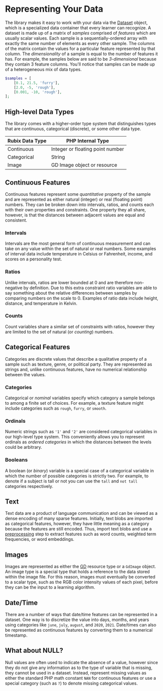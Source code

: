 # Representing Your Data
The library makes it easy to work with your data via the [Dataset](datasets/api.md) object, which is a specialized data container that every learner can recognize. A dataset is made up of a matrix of *samples* comprised of *features* which are usually scalar values. Each sample is a sequentially-ordered array with exactly the same number of elements as every other sample. The columns of the matrix contain the values for a particular feature represented by that column. The *dimensionality* of a sample is equal to the number of features it has. For example, the samples below are said to be *3-dimensional* because they contain 3 feature columns. You'll notice that samples can be made up of a heterogeneous mix of data types.

```php
$samples = [
    [0.1, 21.5, 'furry'],
    [2.0, -5, 'rough'],
    [0.001, -10, 'rough'],
];
```

## High-level Data Types
The library comes with a higher-order type system that distinguishes types that are continuous, categorical (discrete), or some other data type.

| Rubix Data Type | PHP Internal Type |
|---|---|
| Continuous | Integer or floating point number |
| Categorical | String |
| Image | GD Image object or resource |

## Continuous Features
Continuous features represent some *quantitative* property of the sample and are represented as either natural (integer) or real (floating point) numbers. They can be broken down into intervals, ratios, and counts each with their own properties and constraints. One property they all share, however, is that the distances between adjacent values are equal and consistent.

### Intervals
Intervals are the most general form of continuous measurement and can take on any value within the set of natural or real numbers. Some examples of interval data include temperature in Celsius or Fahrenheit, income, and scores on a personality test.

### Ratios
Unlike intervals, ratios are lower bounded at 0 and are therefore non-negative by definition. Due to this extra constraint ratio variables are able to say something about the relative differences between samples by comparing numbers on the scale to 0. Examples of ratio data include height, distance, and temperature in Kelvin.
### Counts
Count variables share a similar set of constraints with ratios, however they are limited to the set of natural (or *counting*) numbers.

## Categorical Features
Categories are discrete values that describe a qualitative property of a sample such as texture, genre, or political party. They are represented as strings and, unlike continuous features, have no numerical relationship between the values.

### Categories
Categorical or *nominal* variables specify which category a sample belongs to among a finite set of choices. For example, a texture feature might include categories such as `rough`, `furry`, or `smooth`.

### Ordinals
Numeric strings such as `'1'` and `'2'` are considered categorical variables in our high-level type system. This conveniently allows you to represent ordinals as *ordered categories* in which the distances between the levels could be arbitrary.

### Booleans
A boolean (or *binary*) variable is a special case of a categorical variable in which the number of possible categories is strictly two. For example, to denote if a subject is tall or not you can use the `tall` and `not tall` categories respectively.

## Text
Text data are a product of language communication and can be viewed as a dense encoding of many sparse features. Initially, text blobs are imported as categorical features, however, they have little meaning as a category because the features are still encoded. Thus, import text blobs and use a [preprocessing](preprocessing.md) step to extract features such as word counts, weighted term frequencies, or word embeddings.

## Images
Images are represented as either the [GD](https://www.php.net/manual/en/book.image.php) resource type or a `GdImage` object. An image type is a special type that holds a reference to the data stored within the image file. For this reason, images must eventually be converted to a scalar type, such as the RGB color intensity values of each pixel, before they can be the input to a learning algorithm.

## Date/Time
There are a number of ways that date/time features can be represented in a dataset. One way is to discretize the value into days, months, and years using categories like `june`, `july`, `august`, and `2020`, `2021`. Date/times can also be represented as continuous features by converting them to a numerical timestamp.

## What about NULL?
Null values are often used to indicate the absence of a value, however since they do not give any information as to the type of variable that is missing, they cannot be used in a dataset. Instead, represent missing values as either the standard PHP math constant `NAN` for continuous features or use a special category (such as `?`) to denote missing categorical values.
